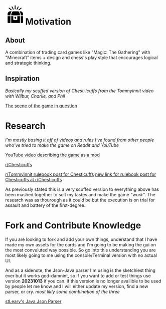 <img align = "left" height = "64" src = "./chest.png">

# Motivation

## About

A combination of trading card games like "Magic: The Gathering" with "Minecraft" items + design and chess's play style that encourages logical and strategic thinking.

## Inspiration

_Basically my scuffed version of Chest-icuffs from the Tommyinnit video with Wilbur, Charlie, and Phil_

[The scene of the game in question](https://www.youtube.com/watch?v=p8024_-Gfxo)

# Research
_I'm mostly basing it off of videos and rules I've found from other people who've tried to make the game on Reddit and YouTube_

[YouTube video describing the game as a mod](https://www.youtube.com/watch?v=I2D_FEbNa-g&pp=ygULY2hlc3RpY3VmZnM%3D)

[r/Chesticuffs](https://www.reddit.com/r/Chesticuffs/)

[r/Tommyinnit rulebook post for Chesticuffs](https://www.reddit.com/r/tommyinnit/comments/lcj5jy/a_long_booklet_of_chesticuffs_rules_pictures/)
[new link for rulebook post for Chesticuffs at r/Chesticuffs](https://www.reddit.com/r/Chesticuffs/comments/lcgvi3/a_long_booklet_of_chesticuffs_rules_links_pictures/)

As previously stated this is a very scuffed version to everything above has been mashed together to suit my tastes and make the game _"work"_. The research was as thourough as it could
be but the execution is on trial for assault and battery of the first-degree.

# Fork and Contribute Knowledge 

If you are looking to fork and add your own things, understand that I have made my own assets for the cards and I'm going to be making the gui on the most convuluted way possible. So go
into this understanding you are most likely going to me using the console/Terminal version with no actual UI.

And as a sidenote, the Json-Java parser I'm using is the sketchiest thing ever but it works god-damnint, so if you want to add or test things use  version **20231013** if you can. if this 
version is no longer availible to be used by people let me know and I will either update my version, find a new parser, or cry. _most likly some combination of the three_

[stLeary's Java Json Parser](https://github.com/stleary/JSON-java)
